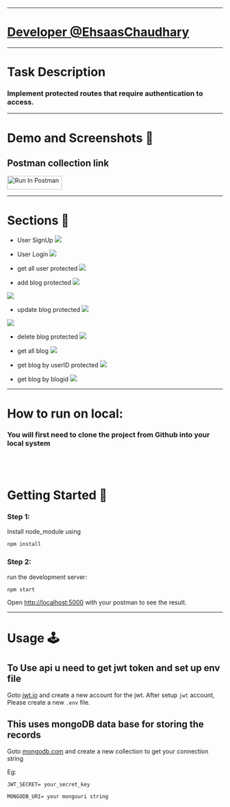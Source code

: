 
---
# [Developer @EhsaasChaudhary ](https://github.com/EhsaasChaudhary)

---

# Task Description

### Implement protected routes that require authentication to access.

---

# Demo and Screenshots :movie_camera:

## Postman collection link 

[<img src="https://run.pstmn.io/button.svg" alt="Run In Postman" style="width: 128px; height: 32px;">](https://app.getpostman.com/run-collection/26063480-a9caee81-8e52-4273-9ffc-b7fe7c8e5765?action=collection%2Ffork&source=rip_markdown&collection-url=entityId%3D26063480-a9caee81-8e52-4273-9ffc-b7fe7c8e5765%26entityType%3Dcollection%26workspaceId%3D69075280-eb39-4f2e-9a37-b3cd32c5aa69)

---

# Sections :bookmark:

- User SignUp
![](./public/image/usersignup.png)

- User Login
![](./public/image/userlogin.png)

- get all user protected
![](./public/image/getalluser_protected.png)

- add blog protected
![](./public/image/addblog_protected.png)

![](./public/image/addblog_auth.png)

- update blog protected
![](./public/image/updateblog_protected.png)

![](./public/image/updateblog_auth.png)

- delete blog protected
![](./public/image/deleteblog_protected.png)

- get all blog
![](./public/image/getallblog.png)

- get blog by userID protected
![](./public/image/getblogbyUserId_protected.png)

- get blog by blogid
![](./public/image/getblogbyblogID.png)

---

# How to run on local:

### You will first need to clone the project from Github into your local system


## <br />

# Getting Started :dart:

### Step 1:
Install node_module using 
```bash
npm install
```

### Step 2:
run the development server:

```bash
npm start
```

Open [http://localhost:5000](http://localhost:5000) with your postman to see the result.

---

# Usage :joystick:
## To Use api u need to get jwt token and set up env file

Goto [jwt.io](https://www.jwt.io/) and create a new account for the jwt. After setup `jwt` account, Please create a new `.env` file.

## This uses mongoDB data base for storing the records 
Goto [mongodb.com](https://www.mongodb.com/) and create a new collection to get your connection string

Eg:

```env
JWT_SECRET= your_secret_key

MONGODB_URI= your mongouri string
```


